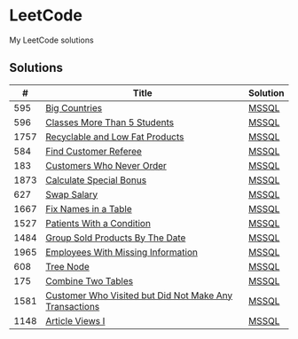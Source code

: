 # LeetCode

My LeetCode solutions

## Solutions

| # | Title | Solution |
|---| ----- | -------- |
| 595 |[Big Countries](https://leetcode.com/problems/big-countries/)  | [MSSQL](./SQL/Big_Countries.sql)
| 596 |[Classes More Than 5 Students](https://leetcode.com/problems/classes-more-than-5-students/)  | [MSSQL](./SQL/Classes_More_Than_5_Students.sql)
| 1757 |[Recyclable and Low Fat Products](https://leetcode.com/problems/recyclable-and-low-fat-products/)  | [MSSQL](./SQL/Recyclable_and_Low_Fat_Products.sql)
| 584 |[Find Customer Referee](https://leetcode.com/problems/find-customer-referee/)  | [MSSQL](./SQL/Find_Customer_Referee.sql)
| 183 |[Customers Who Never Order](https://leetcode.com/problems/customers-who-never-order/) | [MSSQL](./SQL/Customers_Who_Never_Order.sql)
| 1873 | [Calculate Special Bonus](https://leetcode.com/problems/calculate-special-bonus/) | [MSSQL](./SQL/Calculate_Special_Bonus.sql)
| 627 | [Swap Salary](https://leetcode.com/problems/swap-salary/) | [MSSQL](./SQL/Swap_Salary.sql)
| 1667 | [Fix Names in a Table](https://leetcode.com/problems/fix-names-in-a-table/) | [MSSQL](./SQL/Fix_Names_in_a_Table.sql)
| 1527 | [Patients With a Condition](https://leetcode.com/problems/patients-with-a-condition/) | [MSSQL](./SQL/Patients_With_a_Condition.sql)
| 1484 | [Group Sold Products By The Date](https://leetcode.com/problems/group-sold-products-by-the-date/) | [MSSQL](./SQL/Group_Sold_Products_By_The_Date.sql)
| 1965 | [Employees With Missing Information](https://leetcode.com/problems/employees-with-missing-information/) | [MSSQL](./SQL/Employees_With_Missing_Information.sql)
| 608 | [Tree Node](https://leetcode.com/problems/tree-node/) | [MSSQL](./SQL/Tree_Node.sql)
| 175 | [Combine Two Tables](https://leetcode.com/problems/combine-two-tables/) | [MSSQL](./SQL/Combine_Two_Tables.sql)
| 1581 | [Customer Who Visited but Did Not Make Any Transactions](https://leetcode.com/problems/customer-who-visited-but-did-not-make-any-transactions/) | [MSSQL](./SQL/Customer_Who_Visited_but_Did_Not_Make_Any_Transactions.sql)
| 1148 | [Article Views I](https://leetcode.com/problems/article-views-i/) | [MSSQL](./SQL/Article%20Views%20I.sql)

